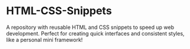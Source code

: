 # HTML-CSS-Snippets
 A repository with reusable HTML and CSS snippets to speed up web development. Perfect for creating quick interfaces and consistent styles, like a personal mini framework!
